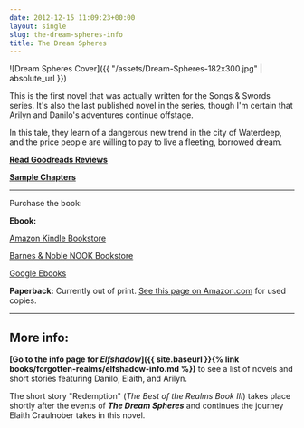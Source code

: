 ```yaml
---
date: 2012-12-15 11:09:23+00:00
layout: single
slug: the-dream-spheres-info
title: The Dream Spheres
---
```


![Dream Spheres Cover]({{ "/assets/Dream-Spheres-182x300.jpg" | absolute_url }})

This is the first novel that was actually written for the Songs & Swords series. It's also the last published novel in the series, though I'm certain that Arilyn and Danilo's adventures continue offstage.

In this tale, they learn of a dangerous new trend in the city of Waterdeep, and the price people are willing to pay to live a fleeting, borrowed dream.

[**Read Goodreads Reviews**](http://www.goodreads.com/book/show/19854.The_Dream_Spheres)

**[Sample Chapters](http://books.google.com/books?id=l8R6p_QLXNQC&printsec=frontcover&dq=The+Dream+Spheres,+Elaine+Cunningham&hl=en&sa=X&ei=OJLMUKm6N-mQ2AXQ2YDQCQ&ved=0CDwQ6AEwAA)**

***

Purchase the book:

**Ebook:**

[Amazon Kindle Bookstore](http://www.amazon.com/The-Dream-Spheres-Forgotten-ebook/dp/B005K98QN4/ref=tmm_kin_title_0)

[Barnes & Noble NOOK Bookstore](http://www.barnesandnoble.com/w/forgotten-realms-elaine-cunningham/1103164856?ean=9780786962112)

[Google Ebooks](http://books.google.com/books?id=l8R6p_QLXNQC&printsec=frontcover&dq=The+Dream+Spheres,+Elaine+Cunningham&hl=en&sa=X&ei=OJLMUKm6N-mQ2AXQ2YDQCQ&ved=0CDwQ6AEwAA)

**Paperback:** Currently out of print. [See this page on Amazon.com](http://www.amazon.com/The-Dream-Spheres-Forgotten-Realms/dp/0786913428) for used copies.

***

## More info:

**[Go to the info page for _Elfshadow_]({{ site.baseurl }}{% link books/forgotten-realms/elfshadow-info.md %})** to see a list of novels and short stories featuring Danilo, Elaith, and Arilyn.

The short story "Redemption" (_The Best of the Realms Book III_) takes place shortly after the events of **_The Dream Spheres_** and continues the journey Elaith Craulnober takes in this novel.
